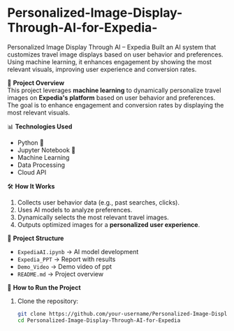 # Personalized-Image-Display-Through-AI-for-Expedia-
Personalized Image Display Through AI – Expedia Built an AI system that customizes travel image displays based on user behavior and preferences. Using machine learning, it enhances engagement by showing the most relevant visuals, improving user experience and conversion rates.

🚀 **Project Overview**  
This project leverages **machine learning** to dynamically personalize travel images on **Expedia's platform** based on user behavior and preferences. The goal is to enhance engagement and conversion rates by displaying the most relevant visuals.

📊 **Technologies Used**  
- Python 🐍  
- Jupyter Notebook 📓  
- Machine Learning 
- Data Processing 
- Cloud API 

🛠 **How It Works**  
1. Collects user behavior data (e.g., past searches, clicks).  
2. Uses AI models to analyze preferences.  
3. Dynamically selects the most relevant travel images.  
4. Outputs optimized images for a **personalized user experience**.  

📂 **Project Structure**  
- `ExpediaAI.ipynb` → AI model development  
- `Expedia_PPT` → Report with results
-  `Demo_Video` → Demo video of ppt
- `README.md` → Project overview  

🔗 **How to Run the Project**  
1. Clone the repository:  
   ```bash
   git clone https://github.com/your-username/Personalized-Image-Display-Through-AI-for-Expedia.git
   cd Personalized-Image-Display-Through-AI-for-Expedia
